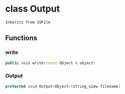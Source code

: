 # class Output


```cpp
Inherits from IOFile
```



## Functions

### write

```cpp
public void write(const Object & object)
```

### Output

```cpp
protected void Output<Object>(string_view filename)
```




